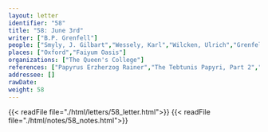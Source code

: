 ```yaml
---
layout: letter
identifier: "58"
title: "58: June 3rd"
writer: ["B.P. Grenfell"]
people: ["Smyly, J. Gilbart","Wessely, Karl","Wilcken, Ulrich","Grenfell, Bernard Pyne"]
places: ["Oxford","Faiyum Oasis"]
organizations: ["The Queen's College"]
references: ["Papyrus Erzherzog Rainer","The Tebtunis Papyri, Part 2","The Flinders Petrie Papyri, Part III"]
addressee: []
rawDate: 
weight: 58
---
```

{{< readFile file="./html/letters/58_letter.html">}}
{{< readFile file="./html/notes/58_notes.html">}}